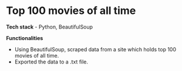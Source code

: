 # Top 100 movies of all time

**Tech stack** - Python, BeautifulSoup

**Functionalities**
  - Using BeautifulSoup, scraped data from a site which holds top 100 movies of all time.
  - Exported the data to a .txt file.
